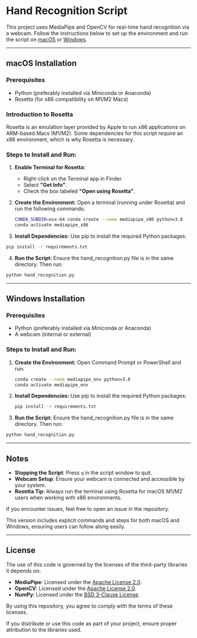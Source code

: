 # Hand Recognition Script

This project uses MediaPipe and OpenCV for real-time hand recognition via a webcam. Follow the instructions below to set up the environment and run the script on [macOS](#macos-installation) or [Windows](#windows-installation).

---

## macOS Installation

### Prerequisites
- Python (preferably installed via Miniconda or Anaconda)
- Rosetta (for x86 compatibility on M1/M2 Macs)

### Introduction to Rosetta
Rosetta is an emulation layer provided by Apple to run x86 applications on ARM-based Macs (M1/M2). Some dependencies for this script require an x86 environment, which is why Rosetta is necessary.

### Steps to Install and Run:

1. **Enable Terminal for Rosetta:**
   - Right-click on the Terminal app in Finder.
   - Select **"Get Info"**.
   - Check the box labeled **"Open using Rosetta"**.
   
2. **Create the Environment:**
   Open a terminal (running under Rosetta) and run the following commands:

   ```bash
   CONDA_SUBDIR=osx-64 conda create --name mediapipe_x86 python=3.8
   conda activate mediapipe_x86 
   ```
   
3.	**Install Dependencies:**
   Use pip to install the required Python packages:
   ```bash
   pip install -r requirements.txt 
   ```
   
4.	**Run the Script:**
   Ensure the hand_recognition.py file is in the same directory. Then run:
   ```bash
   python hand_recognition.py
   ```

---

## Windows Installation

### Prerequisites
- Python (preferably installed via Miniconda or Anaconda)
- A webcam (internal or external)

### Steps to Install and Run:

1. **Create the Environment:**
   Open Command Prompt or PowerShell and run:
   ```bash
   conda create --name mediapipe_env python=3.8
   conda activate mediapipe_env
   ```
   
2. **Install Dependencies:**
   Use pip to install the required Python packages:
   ```bash
   pip install -r requirements.txt 
   ```
    
3.	**Run the Script:**
   Ensure the hand_recognition.py file is in the same directory. Then run:
   ```bash
   python hand_recognition.py
   ```
---

## Notes

- **Stopping the Script**: Press `q` in the script window to quit.
- **Webcam Setup**: Ensure your webcam is connected and accessible by your system.
- **Rosetta Tip**: Always run the terminal using Rosetta for macOS M1/M2 users when working with x86 environments.

If you encounter issues, feel free to open an issue in the repository.

This version includes explicit commands and steps for both macOS and Windows, ensuring users can follow along easily.

---

## License

The use of this code is governed by the licenses of the third-party libraries it depends on:

- **MediaPipe**: Licensed under the [Apache License 2.0](https://github.com/google/mediapipe/blob/master/LICENSE).
- **OpenCV**: Licensed under the [Apache License 2.0](https://github.com/opencv/opencv/blob/master/LICENSE).
- **NumPy**: Licensed under the [BSD 3-Clause License](https://github.com/numpy/numpy/blob/main/LICENSE.txt).

By using this repository, you agree to comply with the terms of these licenses.

If you distribute or use this code as part of your project, ensure proper attribution to the libraries used.
